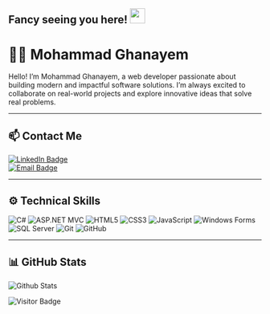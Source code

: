## Fancy seeing you here! <img src="https://raw.githubusercontent.com/aemmadi/aemmadi/master/wave.gif" width="30">

# 👨‍💻 Mohammad Ghanayem

Hello! I’m Mohammad Ghanayem, a web developer passionate about building modern and impactful software solutions. I’m always excited to collaborate on real-world projects and explore innovative ideas that solve real problems.

---

## 📫 Contact Me

[![LinkedIn Badge](https://img.shields.io/badge/-Mohammed%20Ghanayem-blue?style=flat-square&logo=Linkedin&logoColor=white&link=https://www.linkedin.com/in/mohammed-ghanayem-28b7a8366)](https://www.linkedin.com/in/mohammed-ghanayem-28b7a8366)  
[![Email Badge](https://img.shields.io/badge/-ghanayem.dev@proton.me-c14438?style=flat-square&logo=protonmail&logoColor=white&link=mailto:ghanayem.dev@proton.me)](mailto:ghanayem.dev@proton.me)

---

## ⚙️ Technical Skills

![C#](https://img.shields.io/badge/-C%23-239120?style=flat-square&logo=c-sharp&logoColor=white)
![ASP.NET MVC](https://img.shields.io/badge/-ASP.NET%20MVC-512BD4?style=flat-square&logo=dotnet&logoColor=white)
![HTML5](https://img.shields.io/badge/-HTML5-E34F26?style=flat-square&logo=html5&logoColor=white)
![CSS3](https://img.shields.io/badge/-CSS3-1572B6?style=flat-square&logo=css3)
![JavaScript](https://img.shields.io/badge/-JavaScript-black?style=flat-square&logo=javascript)
![Windows Forms](https://img.shields.io/badge/-Windows%20Forms-0078D4?style=flat-square&logo=windows&logoColor=white)
![SQL Server](https://img.shields.io/badge/-SQL%20Server-CC2927?style=flat-square&logo=microsoft-sql-server&logoColor=white)
![Git](https://img.shields.io/badge/-Git-black?style=flat-square&logo=git)
![GitHub](https://img.shields.io/badge/-GitHub-181717?style=flat-square&logo=github)

---

## 📊 GitHub Stats

![Github Stats](https://github-readme-stats.vercel.app/api?username=ghanayemm&count_private=true&show_icons=true&include_all_commits=true)

![Visitor Badge](https://visitor-badge.laobi.icu/badge?page_id=ghanayemm)
